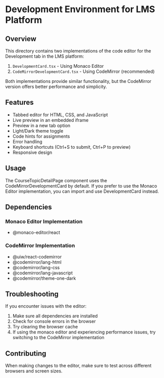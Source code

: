 # Development Environment for LMS Platform

## Overview
This directory contains two implementations of the code editor for the Development tab in the LMS platform:

1. `DevelopmentCard.tsx` - Using Monaco Editor
2. `CodeMirrorDevelopmentCard.tsx` - Using CodeMirror (recommended)

Both implementations provide similar functionality, but the CodeMirror version offers better performance and simplicity.

## Features

- Tabbed editor for HTML, CSS, and JavaScript
- Live preview in an embedded iframe
- Preview in a new tab option
- Light/Dark theme toggle
- Code hints for assignments
- Error handling
- Keyboard shortcuts (Ctrl+S to submit, Ctrl+P to preview)
- Responsive design

## Usage

The CourseTopicDetailPage component uses the CodeMirrorDevelopmentCard by default. If you prefer to use the Monaco Editor implementation, you can import and use DevelopmentCard instead.

## Dependencies

### Monaco Editor Implementation
- @monaco-editor/react

### CodeMirror Implementation
- @uiw/react-codemirror
- @codemirror/lang-html
- @codemirror/lang-css
- @codemirror/lang-javascript
- @codemirror/theme-one-dark

## Troubleshooting

If you encounter issues with the editor:

1. Make sure all dependencies are installed
2. Check for console errors in the browser
3. Try clearing the browser cache
4. If using the monaco editor and experiencing performance issues, try switching to the CodeMirror implementation

## Contributing

When making changes to the editor, make sure to test across different browsers and screen sizes. 
